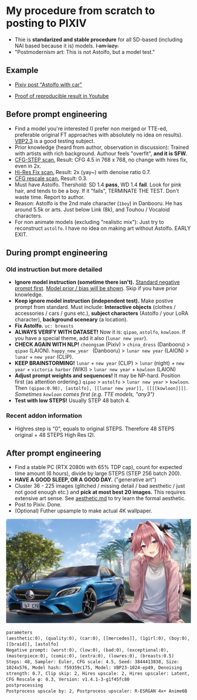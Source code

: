# My procedure from scratch to posting to PIXIV #

- Thie is **standarized and stable procedure** for all SD-based (including NAI based because it is) models. ~~I am lazy.~~ 
- "Postmodernism art: This is not Astolfo, but a model test."

## Example ##

- [Pixiv post "Astolfo with car"](https://www.pixiv.net/en/artworks/109982464)

- [Proof of reproducible result in Youtube](https://youtu.be/TLEsQBCO-BA)

## Before prompt engineering ##

- Find a model you're interested (I prefer non merged or TTE-ed, preferable original FT approaches with absolutely no idea on results). [VBP2.3](https://github.com/6DammK9/nai-anime-pure-negative-prompt/blob/main/ch02/f59359c175.md) is a good testing subject.
- Prior knowledge (heard from author, observation in discussion): Trained with artists with rich background. Authour feels "overfit", **and it is SFW.**
- [CFG-STEP scan.](./cfg_step.md) Result: CFG 4.5 in 768 x 768, no change with hires fix, even in 2x.
- [Hi-Res Fix scan.](./hires_fix.md) Result: 2x (yay~) with denoise ratio 0.7.
- [CFG rescale scan.](./dynamic_cfg.md) Result: 0.3.
- Must have Astolfo. Thershold: SD 1.4 **pass**, WD 1.4 **fail**. Look for pink hair, and tends to be a boy. If it "fails", TERMINATE THE TEST. Don't waste time. Report to author.
- Reason: Astolfo is the 2nd male character (`1boy`) in Danbooru. He has around 5.5k or arts. Just below Link (8k), and Touhou / Vocaloid characters.
- For non animate models (excluding "realistic mix"): Just try to reconstruct `astolfo`. I have no idea on making art without Astolfo. EARLY EXIT.

## During prompt engineering ##

### Old instruction but more detailed ###

- **Ignore model instruction (sometime there isn't).** [Standard negative prompt first](./prompt.md). [Model prior / bias will be shown](./prior.md). Skip if you have prior knowledge.
- **Keep ignore model instruction (independent test).** Make postive prompt from standard. Must include: **Interactive objects** (clothes / accessories / cars / guns etc.), **subject characters** (Astolfo / your LoRA character), **background sceneary** (a location).
- **Fix Astolfo.** `uc: breasts`
- **ALWAYS VERIFY WITH DATASET!** Now it is: `qipao`, `astolfo`, `kowloon`. If you have a special theme, add it also (`lunar new year`).
- **CHECK AGAIN WITH NLP!** `cheongsam` (Pixiv) > `china_dress` (Danbooru) > `qipao` (LAION). `happy_new_year ` (Danbooru) > `lunar new year` (LAION) > `lunar` + `new year` (CLIP).
- **KEEP BRAINSTORMING!** `lunar` + `new year` (CLIP) > `lunar` (night) + `new year` + `victoria harbor` (WIKI) > `lunar new year` + `kowloon` (LAION)
- **Adjust prompt weights and sequences!** It may be NP-hard. Position first (as attention ordering.) `qipao` > `astolfo` > `lunar new year` > `kowloon`. Then `(qipao:0.98), [astolfo], [[lunar new year]], [[[[kowloon]]]]`. *Sometimes `kowloon` comes first (e.g. TTE models, "any3")*
- **Test with low STEPS!** Usually STEP 48 batch 4.

### Recent addon information ###

- Highres step is "0", equals to original STEPS. Therefore 48 STEPS original + 48 STEPS High Res I2I.

## After prompt engineering ##

- Find a stable PC (RTX 2080ti with 65% TDP cap), count for expected time amount (6 hours), divide by large STEPS (STEP 256 batch 200).
- **HAVE A GOOD SLEEP, OR A GOOD DAY.** ("generative art")
- Cluster 36 - 225 images (glitched / missing detail / bad aesthetic / just not good enough etc.) and **pick at most best 20 images.** This requires extensive art sense. See [aesthetic.md](aesthetic.md) to try learn the formal aesthetic.
- Post to Pixiv. Done.
- (Optional) Futher upsample to make actual 4K wallpaper.

![img/230719.jpg](img/230719.jpg)

```
parameters
(aesthetic:0), (quality:0), (car:0), [[mercedes]], (1girl:0), (boy:0), [[braid]], [astolfo]
Negative prompt: (worst:0), (low:0), (bad:0), (exceptional:0), (masterpiece:0), (comic:0), (extra:0), (lowres:0), (breasts:0.5)
Steps: 48, Sampler: Euler, CFG scale: 4.5, Seed: 3844413838, Size: 1024x576, Model hash: f59359c175, Model: VBP23-1024-ep49, Denoising strength: 0.7, Clip skip: 2, Hires upscale: 2, Hires upscaler: Latent, CFG Rescale φ: 0.3, Version: v1.4.1-3-g1f45fc80
postprocessing
Postprocess upscale by: 2, Postprocess upscaler: R-ESRGAN 4x+ Anime6B
```
